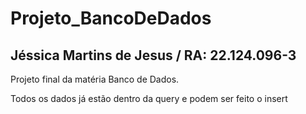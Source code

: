 # Projeto_BancoDeDados
## Jéssica Martins de Jesus / RA: 22.124.096-3
Projeto final da matéria Banco de Dados.

Todos os dados já estão dentro da query e podem ser feito o insert
